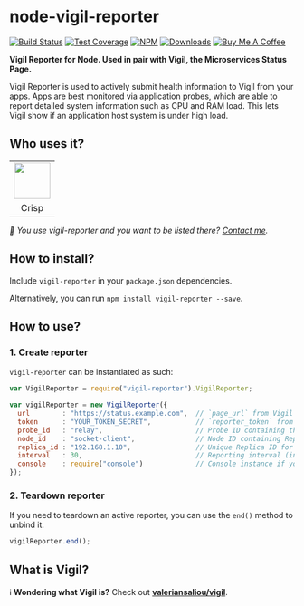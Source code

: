 # node-vigil-reporter

[![Build Status](https://img.shields.io/travis/valeriansaliou/node-vigil-reporter/master.svg)](https://travis-ci.org/valeriansaliou/node-vigil-reporter) [![Test Coverage](https://img.shields.io/coveralls/valeriansaliou/node-vigil-reporter/master.svg)](https://coveralls.io/github/valeriansaliou/node-vigil-reporter?branch=master) [![NPM](https://img.shields.io/npm/v/vigil-reporter.svg)](https://www.npmjs.com/package/vigil-reporter) [![Downloads](https://img.shields.io/npm/dt/vigil-reporter.svg)](https://www.npmjs.com/package/vigil-reporter) [![Buy Me A Coffee](https://img.shields.io/badge/buy%20me%20a%20coffee-donate-yellow.svg)](https://www.buymeacoffee.com/valeriansaliou)

**Vigil Reporter for Node. Used in pair with Vigil, the Microservices Status Page.**

Vigil Reporter is used to actively submit health information to Vigil from your apps. Apps are best monitored via application probes, which are able to report detailed system information such as CPU and RAM load. This lets Vigil show if an application host system is under high load.

## Who uses it?

<table>
<tr>
<td align="center"><a href="https://crisp.chat/"><img src="https://valeriansaliou.github.io/node-vigil-reporter/images/crisp.png" height="64" /></a></td>
</tr>
<tr>
<td align="center">Crisp</td>
</tr>
</table>

_👋 You use vigil-reporter and you want to be listed there? [Contact me](https://valeriansaliou.name/)._

## How to install?

Include `vigil-reporter` in your `package.json` dependencies.

Alternatively, you can run `npm install vigil-reporter --save`.

## How to use?

### 1. Create reporter

`vigil-reporter` can be instantiated as such:

```javascript
var VigilReporter = require("vigil-reporter").VigilReporter;

var vigilReporter = new VigilReporter({
  url        : "https://status.example.com",  // `page_url` from Vigil `config.cfg`
  token      : "YOUR_TOKEN_SECRET",           // `reporter_token` from Vigil `config.cfg`
  probe_id   : "relay",                       // Probe ID containing the parent Node for Replica
  node_id    : "socket-client",               // Node ID containing Replica
  replica_id : "192.168.1.10",                // Unique Replica ID for instance (ie. your IP on the LAN)
  interval   : 30,                            // Reporting interval (in seconds; defaults to 30 seconds if not set)
  console    : require("console")             // Console instance if you need to debug issues
});
```

### 2. Teardown reporter

If you need to teardown an active reporter, you can use the `end()` method to unbind it.

```javascript
vigilReporter.end();
```

## What is Vigil?

ℹ️ **Wondering what Vigil is?** Check out **[valeriansaliou/vigil](https://github.com/valeriansaliou/vigil)**.

